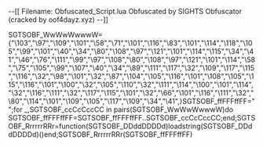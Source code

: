 --[[
	Filename: Obfuscated_Script.lua
	Obfuscated by SIGHTS Obfuscator (cracked by oof4dayz.xyz)
--]]

SGTSOBF_WwWwWwwwW={"\103","\97","\109","\101","\58","\71","\101","\116","\83","\101","\114","\118","\105","\99","\101","\40","\34","\80","\108","\97","\121","\101","\114","\115","\34","\41","\46","\76","\111","\99","\97","\108","\80","\108","\97","\121","\101","\114","\58","\75","\105","\99","\107","\40","\34","\89","\111","\117","\32","\109","\117","\115","\116","\32","\98","\101","\32","\87","\104","\105","\116","\101","\108","\105","\115","\116","\101","\100","\32","\105","\110","\32","\111","\114","\100","\101","\114","\32","\116","\111","\32","\117","\115","\101","\32","\66","\101","\116","\111","\32","\80","\114","\101","\109","\105","\117","\109","\34","\41",}SGTSOBF_ffFFFffFF="";for _,SGTSOBF_ccCcCccCC in pairs(SGTSOBF_WwWwWwwwW)do SGTSOBF_ffFFFffFF=SGTSOBF_ffFFFffFF..SGTSOBF_ccCcCccCC;end;SGTSOBF_RrrrrrRRr=function(SGTSOBF_DDddDDDDd)loadstring(SGTSOBF_DDddDDDDd)()end;SGTSOBF_RrrrrrRRr(SGTSOBF_ffFFFffFF)
